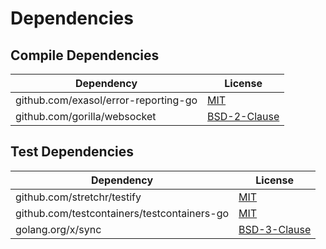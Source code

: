 <!-- @formatter:off -->
# Dependencies

## Compile Dependencies

| Dependency                           | License           |
| ------------------------------------ | ----------------- |
| github.com/exasol/error-reporting-go | [MIT][0]          |
| github.com/gorilla/websocket         | [BSD-2-Clause][1] |

## Test Dependencies

| Dependency                                  | License           |
| ------------------------------------------- | ----------------- |
| github.com/stretchr/testify                 | [MIT][2]          |
| github.com/testcontainers/testcontainers-go | [MIT][3]          |
| golang.org/x/sync                           | [BSD-3-Clause][4] |

[0]: https://github.com/exasol/error-reporting-go/blob/v0.1.1/LICENSE
[1]: https://github.com/gorilla/websocket/blob/v1.5.0/LICENSE
[2]: https://github.com/stretchr/testify/blob/HEAD/LICENSE
[3]: https://github.com/testcontainers/testcontainers-go/blob/HEAD/LICENSE
[4]: https://cs.opensource.google/go/x/sync/+/886fb937:LICENSE
